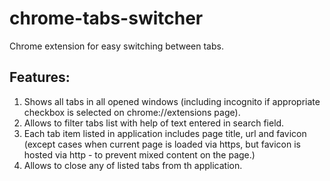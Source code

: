 # chrome-tabs-switcher

Chrome extension for easy switching between tabs. 

## Features:

1. Shows all tabs in all opened windows (including incognito if appropriate checkbox is selected on chrome://extensions page).
2. Allows to filter tabs list with help of text entered in search field.
3. Each tab item listed in application includes page title, url and favicon (except cases when current page is loaded via https, but favicon is hosted via http - to prevent mixed content on the page.)
4. Allows to close any of listed tabs from th application.
